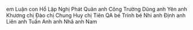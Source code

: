 em Luận
con Hổ
Lập
Nghị
Phát
Quân
anh Công
Trường
Dũng
anh Yên
anh Khương
chị Đào
chị Chung
Huy
chị Tiên QA
bé Trinh
bé Nhi
anh Định
anh Liên
anh Tuấn Anh
anh Nhã
anh Nam